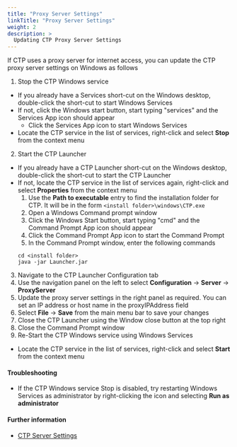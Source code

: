 ```yaml
---
title: "Proxy Server Settings"
linkTitle: "Proxy Server Settings"
weight: 2
description: >
  Updating CTP Proxy Server Settings
---
```


If CTP uses a proxy server for internet access, you can update the CTP proxy server settings on Windows as follows

1. Stop the CTP Windows service
  * If you already have a Services short-cut on the Windows desktop, double-click the short-cut to start Windows Services
  * If not, click the Windows start button, start typing "services" and the Services App icon should appear
    * Click the Services App icon to start Windows Services
  * Locate the CTP service in the list of services, right-click and select **Stop** from the context menu
2. Start the CTP Launcher
  * If you already have a CTP Launcher short-cut on the Windows desktop, double-click the short-cut to start the CTP Launcher
  * If not, locate the CTP service in the list of services again, right-click and select **Properties** from the context menu
    1. Use the **Path to executable** entry to find the installation folder for CTP. It will be in the form ```<install folder>\windows\CTP.exe```
    2. Open a Windows Command prompt window
      1. Click the Windows Start button, start typing "cmd" and the Command Prompt App icon should appear
      2. Click the Command Prompt App icon to start the Command Prompt
    3. In the Command Prompt window, enter the following commands
      ```
      cd <install folder>
      java -jar Launcher.jar
      ```
3. Navigate to the CTP Launcher Configuration tab
4. Use the navigation panel on the left to select **Configuration** -> **Server** -> **ProxyServer**
5. Update the proxy server settings in the right panel as required. You can set an IP address or host name in the proxyIPAddress field
6. Select **File** -> **Save** from the main menu bar to save your changes
7. Close the CTP Launcher using the Window close button at the top right
8. Close the Command Prompt window
9. Re-Start the CTP Windows service using Windows Services
  * Locate the CTP service in the list of services, right-click and select **Start** from the context menu

#### Troubleshooting
* If the CTP Windows service Stop is disabled, try restarting Windows Services as administrator by right-clicking the icon and selecting **Run as administrator**

#### Further information

* [CTP Server Settings](https://mircwiki.rsna.org/index.php?title=MIRC_CTP#Server)
